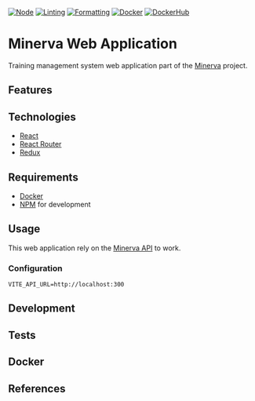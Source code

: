 [![Node](https://github.com/alexandrelamberty/minerva-web-app/actions/workflows/node.yaml/badge.svg)](https://github.com/alexandrelamberty/minerva-web-app/actions/workflows/node.yaml)
[![Linting](https://github.com/alexandrelamberty/minerva-web-app/actions/workflows/lint.yaml/badge.svg)](https://github.com/alexandrelamberty/minerva-web-app/actions/workflows/lint.yaml)
[![Formatting](https://github.com/alexandrelamberty/minerva-web-app/actions/workflows/prettier.yaml/badge.svg)](https://github.com/alexandrelamberty/minerva-web-app/actions/workflows/prettier.yaml)
[![Docker](https://github.com/alexandrelamberty/minerva-web-app/actions/workflows/docker.yaml/badge.svg)](https://github.com/alexandrelamberty/minerva-web-app/actions/workflows/docker.yaml)
[![DockerHub](https://img.shields.io/badge/DockerHub-images-important.svg?logo=Docker)](https://hub.docker.com/r/alexandrelamberty/minerva-web-app)

# Minerva Web Application

Training management system web application part of the [Minerva](https://github.com/alexandrelamberty/minerva) project.

## Features

## Technologies

- [React]()
- [React Router]()
- [Redux]()

## Requirements

- [Docker]()
- [NPM]() for development

## Usage

This web application rely on the [Minerva API](https://github.com/alexandrelamberty/minerva-api) to work.

### Configuration

```properties
VITE_API_URL=http://localhost:300
```

## Development

## Tests

## Docker

## References
